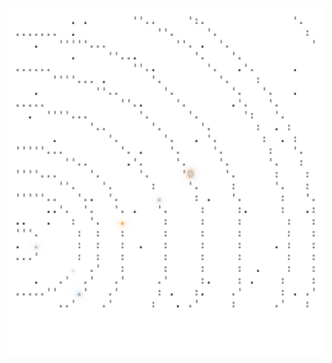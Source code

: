 <img align="left" style="float: left;" src="progress.png" width="530px">

<pre>
&nbsp;
&nbsp;
&nbsp;
&nbsp;
&nbsp;
&nbsp;
&nbsp;
&nbsp;
&nbsp;
&nbsp;
&nbsp;
&nbsp;
&nbsp;
<a href='day/12'>Day 12: The N-Body Problem</a>
<a href='day/11'>Day 11: Space Police</a>
<a href='day/10'>Day 10: Monitoring Station</a>
<a href='day/9'>Day 9: Sensor Boost</a>
<a href='day/8'>Day 8: Space Image Format</a>
<a href='day/7'>Day 7: Amplification Circuit</a>
<a href='day/6'>Day 6: Universal Orbit Map</a>
<a href='day/5'>Day 5: Sunny with a Chance of Asteroids</a>
<a href='day/4'>Day 4: Secure Container</a>
<a href='day/3'>Day 3: Crossed Wires</a>
<a href='day/2'>Day 2: 1202 Program Alarm</a>
<a href='day/1'>Day 1: The Tyranny of the Rocket Equation</a>
</pre>
